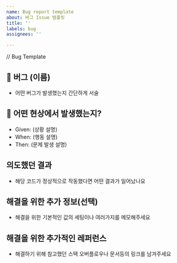 ```yaml
---
name: Bug report template
about: 버그 Issue 템플릿
title: ''
labels: bug
assignees: ''

---
```


// Bug Template
## 🐞 버그 (이름)
- 어떤 버그가 발생했는지 간단하게 서술

## 🧐 어떤 현상에서 발생했는지?
- Given: (상황 설명)
- When: (행동 설명)
- Then: (문제 발생 설명)


## 의도했던 결과
- 해당 코드가 정상적으로 작동했다면 어떤 결과가 일어났나요

## 해결을 위한 추가 정보(선택)
- 해결을 위한 기본적인 값의 세팅이나 여러가지를 메모해주세요

## 해결을 위한 추가적인 레퍼런스
- 해결하기 위해 참고했던 스택 오버플로우나 문서등의 링크를 남겨주세요
